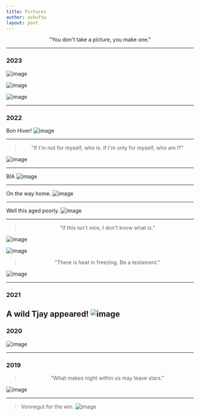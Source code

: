 ```yaml
---
title: Pictures 
author: ashuftw
layout: post
---
```


<p align="center">"You don't take a picture, you make one."</p>

---
### 2023

![image](/assets/images/230313.jpg)


![image](/assets/images/230214.jpg)

![image](/assets/images/230101.jpeg)



---

### 2022

Bon Hiver!
![image](/assets/images/221217.jpeg)

---
> <p align="center">"If I'm not for myself, who is. If I'm only for myself, who am I?"</p>

![image](/assets/images/221028.jpeg)

---
BIA
![image](/assets/images/220925.jpg)

---

On the way home.
![image](/assets/images/220701.jpeg)

---

Well this aged poorly. 
![image](/assets/images/220411.jpeg)

---
> <p align="center">"If this isn't nice, I don't know what is."</p>

![image](/assets/images/220327.jpeg)

![image](/assets/images/220327-a.jpeg)

> <p align="center">"There is heat in freezing. Be a testament."</p>

![image](/assets/images/220327-b.jpeg)


---

### 2021
A wild Tjay appeared!
![image](/assets/images/210801.jpeg)
---
### 2020

![image](/assets/images/201018.jpeg)

---
### 2019
> <p align="center">"What makes night within us may leave stars."</p> 
![image](/assets/images/191109.jpg)


---

>Vonnegut for the win.
![image](/assets/images/190324.jpeg)


